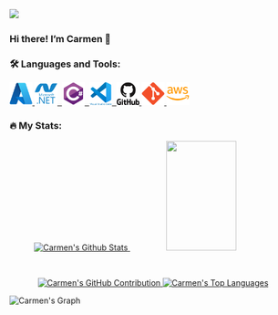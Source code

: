![](https://komarev.com/ghpvc/?username=carmenlup)
### Hi there! I’m Carmen 👋

### :hammer_and_wrench: Languages and Tools:

<p align="left"> 
  <a href="https://azure.microsoft.com/en-us/get-started/" target="_blank" rel="noreferrer"> 
    <img src="https://github.com/devicons/devicon/blob/master/icons/azure/azure-original.svg"  title="Azure" alt="Azure" width="40" height="40"/>
   </a>
  <a href="https://learn.microsoft.com/en-us/dotnet/" target="_blank" rel="noreferrer"> 
    <img src="https://github.com/devicons/devicon/blob/master/icons/dot-net/dot-net-plain-wordmark.svg" title=".Net" alt=".Net" width="40" height="40"/>&nbsp;
  </a>
  <a href="https://learn.microsoft.com/en-us/dotnet/csharp/" target="_blank" rel="noreferrer"> 
    <img src="https://github.com/devicons/devicon/blob/master/icons/csharp/csharp-original.svg" title="C#" alt="C#" width="40" height="40"/>&nbsp;
  </a>
  <a href="https://code.visualstudio.com/docs" target="_blank" rel="noreferrer"> 
    <img src="https://github.com/devicons/devicon/blob/master/icons/vscode/vscode-original-wordmark.svg" title="VSCode" alt="VsCode" width="40" height="40"/>&nbsp;
  </a>
  <a href="https://learn.microsoft.com/en-us/dotnet/" target="_blank" rel="noreferrer"> 
    <img src="https://github.com/devicons/devicon/blob/master/icons/github/github-original-wordmark.svg" title="Git Hub" **alt="Git Hub" width="40" height="40" background="white"/>
  </a>
  <a href="https://learn.microsoft.com/en-us/dotnet/" target="_blank" rel="noreferrer"> 
    <img src="https://github.com/devicons/devicon/blob/master/icons/git/git-original.svg" title="Git" **alt="Git" width="40" height="40"/>
  </a>
  <a href="https://docs.aws.amazon.com/" target="_blank" rel="noreferrer"> 
    <img src="https://github.com/devicons/devicon/blob/master/icons//amazonwebservices/amazonwebservices-plain-wordmark.svg"  title="AWS" alt="AWS" width="40" height="40"/>
   </a>
  
  <a href="https://learn.microsoft.com/en-us/dotnet/" target="_blank" rel="noreferrer"> 
  </a>
  
</p>

### :fire: My Stats:
<p align="center">
  <a href="https://github.com/carmenlup"><img alt="Carmen's Github Stats" src="https://github-readme-stats.vercel.app/api?username=carmenlup&custom_title=Carmen's%20Github%20Stats&count_private=true&show_icons=true&theme=merko" height="192px" width="49.5%"/>
  <a href="https://github.com/carmenlup">
    <img src="https://github-readme-streak-stats.herokuapp.com/?user=carmenlup&theme=merko" height="192px" width="49.5%"/>
  </a>
</p>
<br />

<p align="center">
  <a href="https://github.com/carmenlup">
    <img src="https://github-profile-summary-cards.vercel.app/api/cards/profile-details?username=carmenlup&theme=merko" height="218px" alt="Carmen's GitHub Contribution"/>
  </a>
  </a><a href="https://github.com/carmenlup"><img alt="Carmen's Top Languages" src="https://github-readme-stats.vercel.app/api/top-langs/?username=carmenlup&langs_count=8&theme=merko" height="218px"/></a>
</p>

![Carmen's Graph](https://github-readme-activity-graph.vercel.app/graph?username=carmenlup&custom_title=Carmen's%20GitHub%20Activity%20Graph&bg_color=0D1117&theme=merko&area=true)

<!---
carmenlup/carmenlup is a ✨ special ✨ repository because its `README.md` (this file) appears on your GitHub profile.
You can click the Preview link to take a look at your changes.
--->
